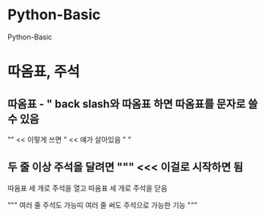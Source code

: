 # Python-Basic
Python-Basic

# 따옴표, 주석

## 따옴표 - \" back slash와 따옴표 하면 따옴표를 문자로 쓸 수 있음

"\" << 이렇게 쓰면 \" << 얘가 살아있음 \" "

## 두 줄 이상  주석을 달려면 """ <<< 이걸로 시작하면 됨

따옴표 세 개로 주석을 열고 따옴표 세 개로 주석을 닫음

""" 여러 줄 주석도 가능띠
여러 줄 써도 주석으로 가능한 
기능
"""

